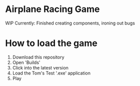 # Airplane Racing Game

WIP 
Currently: Finished creating components, ironing out bugs

# How to load the game

  1. Download this repository
  2. Open 'Builds'
  3. Click into the latest version
  4. Load the Tom's Test '.exe' application
  5. Play
